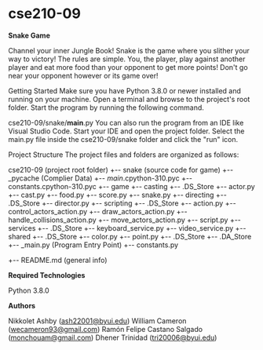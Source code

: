 # cse210-09

**Snake Game**

Channel your inner Jungle Book! Snake is the game where you slither your way to victory! The rules are simple. You, the player, play against another player and eat more food than your opponent to get more points! Don't go near your opponent however or its game over!

Getting Started
Make sure you have Python 3.8.0 or newer installed and running on your machine. Open a terminal and browse to the project's root folder. Start the program by running the following command.

cse210-09/snake/__main__.py
You can also run the program from an IDE like Visual Studio Code. Start your IDE and open the project folder. Select the main.py file inside the cse210-09/snake folder and click the "run" icon.

Project Structure
The project files and folders are organized as follows:

cse210-09                   (project root folder)
+-- snake                  (source code for game)
  +-- _pycache                  (Complier Data)
    +-- _main_.cpython-310.pyc
    +-- constants.cpython-310.pyc
  +-- game
    +-- casting
      +-- .DS_Store
      +-- actor.py
      +-- cast.py
      +-- food.py
      +-- score.py
      +-- snake.py
    +-- directing
      +-- .DS_Store
      +-- director.py 
    +-- scripting
      +-- .DS_Store
      +-- action.py
      +-- control_actors_action.py
      +-- draw_actors_action.py
      +-- handle_collisions_action.py
      +-- move_actors_action.py
      +-- script.py
    +-- services
      +-- .DS_Store
      +-- keyboard_service.py
      +-- video_service.py
    +-- shared
      +-- .DS_Store
      +-- color.py
      +-- point.py
    +-- .DS_Store
  +-- .DA_Store
  +-- _main.py              (Program Entry Point)
  +-- constants.py

+-- README.md               (general info)

**Required Technologies**

Python 3.8.0

**Authors**

Nikkolet Ashby (ash22001@byui.edu)
William Cameron (wecameron93@gmail.com)
Ramón Felipe Castano Salgado (monchouam@gmail.com)
Dhener Trinidad (tri20006@byui.edu)
